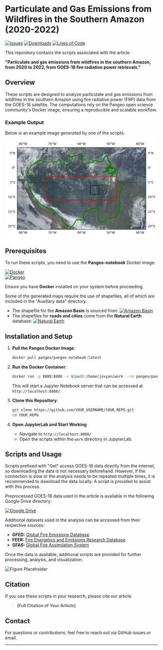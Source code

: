 # Particulate and Gas Emissions from Wildfires in the Southern Amazon (2020-2022)

[![Issues](https://img.shields.io/github/issues/YOUR_USERNAME/YOUR_REPO)](https://github.com/YOUR_USERNAME/YOUR_REPO/issues)
[![Downloads](https://img.shields.io/github/downloads/YOUR_USERNAME/YOUR_REPO/total)](https://github.com/YOUR_USERNAME/YOUR_REPO/releases)
[![Lines of Code](https://img.shields.io/tokei/lines/github/YOUR_USERNAME/YOUR_REPO)](https://github.com/YOUR_USERNAME/YOUR_REPO)

This repository contains the scripts associated with the article:

**"Particulate and gas emissions from wildfires in the southern Amazon, from 2020 to 2022, from GOES-16 fire radiative power retrievals."**

## Overview
These scripts are designed to analyze particulate and gas emissions from wildfires in the southern Amazon using fire radiative power (FRP) data from the GOES-16 satellite. The computations rely on the Pangeo open science community's Docker image, ensuring a reproducible and scalable workflow.

### Example Output
Below is an example image generated by one of the scripts:

![Example Output](Images/True_color_amazon.png)

## Prerequisites
To run these scripts, you need to use the **Pangeo-notebook** Docker image:

[![Docker](https://img.shields.io/badge/Docker-Hub-blue?logo=docker)](https://hub.docker.com/r/pangeo/pangeo-notebook)  
[![Pangeo](https://img.shields.io/badge/Pangeo-Open%20Science-green?logo=python)](https://www.pangeo.io/)

Ensure you have **Docker** installed on your system before proceeding.

Some of the generated maps require the use of shapefiles, all of which are included in the "Auxiliary data" directory.

- The shapefile for the **Amazon Basin** is sourced from: [![Amazon Basin](https://img.shields.io/badge/Amazon_Basin-Map-blue)](https://cartographyvectors.com/map/1255-amazon-basin)
- The shapefiles for **roads and cities** come from the **Natural Earth** database: [![Natural Earth](https://img.shields.io/badge/Natural_Earth-Data-green)](https://www.naturalearthdata.com/)

## Installation and Setup

1. **Pull the Pangeo Docker Image**:
   ```sh
   docker pull pangeo/pangeo-notebook:latest
   ```

2. **Run the Docker Container**:
   ```sh
   docker run -p 8888:8888 -v $(pwd):/home/jovyan/work --rm pangeo/pangeo-notebook
   ```
   This will start a Jupyter Notebook server that can be accessed at `http://localhost:8888/`.

3. **Clone this Repository**:
   ```sh
   git clone https://github.com/YOUR_USERNAME/YOUR_REPO.git
   cd YOUR_REPO
   ```

4. **Open JupyterLab and Start Working**
   - Navigate to `http://localhost:8888/`
   - Open the scripts within the `work` directory in JupyterLab.

## Scripts and Usage
Scripts prefixed with "Get" access GOES-16 data directly from the internet, so downloading the data is not necessary beforehand. However, if the connection is slow or the analysis needs to be repeated multiple times, it is recommended to download the data locally. A script is provided to assist with this process.

Preprocessed GOES-16 data used in the article is available in the following Google Drive directory:

[![Google Drive](https://img.shields.io/badge/Google%20Drive-Preprocessed%20GOES--16%20Data-yellow?logo=google-drive)](https://drive.google.com/drive/folders/1W61s7nVHnFUXPmcWT-ygnxPznFd-3ama?usp=sharing)

Additional datasets used in the analysis can be accessed from their respective sources:

- **GFED:** [Global Fire Emissions Database](https://www.globalfiredata.org/data.html)
- **FEER:** [Fire Energetics and Emissions Research Database](https://feer.gsfc.nasa.gov/data/emissions/)
- **GFAS:** [Global Fire Assimilation System](https://ads.atmosphere.copernicus.eu/datasets/cams-global-fire-emissions-gfas?tab=download)

Once the data is available, additional scripts are provided for further processing, analysis, and visualization.

![Figure Placeholder](path_to_figure.png)

## Citation
If you use these scripts in your research, please cite our article:
> **[Full Citation of Your Article]**

## Contact
For questions or contributions, feel free to reach out via GitHub issues or email.

---
